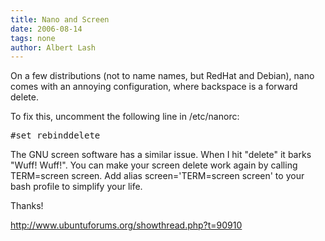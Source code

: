 ```yaml
---
title: Nano and Screen
date: 2006-08-14
tags: none
author: Albert Lash
---
```

<p>On a few distributions (not to name names, but RedHat and Debian), nano comes with an annoying configuration, where backspace is a forward delete.</p>
<p>To fix this, uncomment the following line in /etc/nanorc:

<pre>#set rebinddelete</pre></p>
<p>The GNU screen software has a similar issue. When I hit &quot;delete&quot; it barks &quot;Wuff! Wuff!&quot;. You can make your screen delete work again by calling TERM=screen screen. Add alias screen='TERM=screen screen' to your bash profile to simplify your life.</p>

Thanks!

<a href="http://www.ubuntuforums.org/showthread.php?t=90910">http://www.ubuntuforums.org/showthread.php?t=90910</a>

